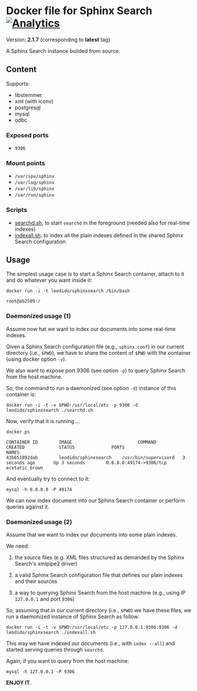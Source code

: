 Docker file for Sphinx Search [![Analytics](https://ga-beacon.appspot.com/UA-49657176-1/dockerfiles/sphinxsearch:latest)](https://github.com/igrigorik/ga-beacon)
============================================

Version: **2.1.7** (corresponding to **latest** tag)

A Sphinx Search instance builded from source.

## Content

Supports:
 - libstemmer
 - xml (with iconv)
 - postgresql
 - mysql
 - odbc

### Exposed ports

* `9306`

### Mount points

* `/var/spx/sphinx`
* `/var/log/sphinx`
* `/var/lib/sphinx`
* `/var/run/sphinx`

### Scripts

* [searchd.sh](#searchd.sh), to start `searchd` in the foreground (needed also for real-time indexes)
* [indexall.sh](#indexall.sh). to index all the plain indexes defined in the shared Sphinx Search configuration

## Usage

The simplest usage case is to start a Sphinx Search container, attach to it and do whatever you want inside it:

```
docker run -i -t leodido/sphinxsearch /bin/bash
```

```
root@ab2589:/
```

### Daemonized usage (1)

Assume now hat we want to index our documents into some real-time indexes.

Given a Sphinx Search configuration file (e.g., `sphinx.conf`) in our current directory (i.e., `$PWD`), we have to share the content of `$PWD` with the container (using docker option `-v`).

We also want to expose port 9306 (see option `-p`) to query Sphinx Search from the host machine.

So, the command to run a daemonized (see option `-d`) instance of this container is:

```
docker run -i -t -v $PWD:/usr/local/etc -p 9306 -d leodido/sphinxsearch ./searchd.sh
```

Now, verify that it is running ...

```
docker ps
```

```
CONTAINER ID        IMAGE                         COMMAND                CREATED             STATUS              PORTS                     NAMES
43b651892dab        leodido/sphinxsearch    /usr/bin/supervisord   3 seconds ago       Up 3 seconds        0.0.0.0:49174->9306/tcp   ecstatic_brown
```

And eventually try to connect to it:

```
mysql -h 0.0.0.0 -P 49174
```

We can now index document into our Sphinx Search container or perform queries against it.

### Daemonized usage (2)

Assume that we want to index our documents into some plain indexes.

We need:

1. the source files (e.g. XML files structured as demanded by the Sphinx Search's xmlpipe2 driver)

2. a valid Sphinx Search configuration file that defines our plain indexes and their sources

3. a way to querying Sphinx Search from the host machine (e.g., using IP `127.0.0.1` and port `9306`)

So, assuming that in our current directory (i.e., `$PWD`) we have these files, we run a daemonized instance of Sphinx Search as follow:

```
docker run -i -t -v $PWD:/usr/local/etc -p 127.0.0.1:9306:9306 -d leodido/sphinxsearch ./indexall.sh
```

This way we have indexed our documents (i.e., with `index --all`) and started serving queries through `searchd`.

Again, if you want to query from the host machine:

```
mysql -h 127.0.0.1 -P 9306
```

**ENJOY IT**.

